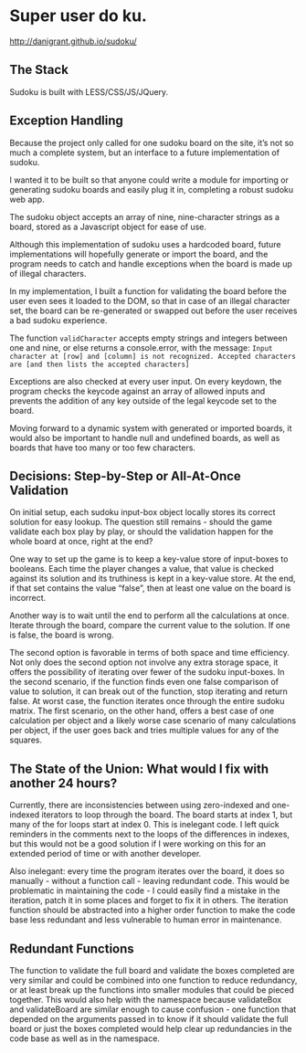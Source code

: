 # Super user do ku.

http://danigrant.github.io/sudoku/

## The Stack
Sudoku is built with LESS/CSS/JS/JQuery.

## Exception Handling

Because the project only called for one sudoku board on the site, it’s not so much a complete system, but an interface to a future implementation of sudoku.

I wanted it to be built so that anyone could write a module for importing or generating sudoku boards and easily plug it in, completing a robust sudoku web app.

The sudoku object accepts an array of nine, nine-character strings as a board, stored as a Javascript object for ease of use.

Although this implementation of sudoku uses a hardcoded board, future implementations will hopefully generate or import the board, and the program needs to catch and handle exceptions when the board is made up of illegal characters.

In my implementation, I built a function for validating the board before the user even sees it loaded to the DOM, so that in case of an illegal character set, the board can be re-generated or swapped out before the user receives a bad sudoku experience.

The function `validCharacter` accepts empty strings and integers between one and nine, or else returns a console.error, with the message: `Input character at [row] and [column] is not recognized. Accepted characters are [and then lists the accepted characters]`

Exceptions are also checked at every user input. On every keydown, the program checks the keycode against an array of allowed inputs and prevents the addition of any key outside of the legal keycode set to the board. 

Moving forward to a dynamic system with generated or imported boards, it would also be important to handle null and undefined boards, as well as boards that have too many or too few characters.

## Decisions: Step-by-Step or All-At-Once Validation
On initial setup, each sudoku input-box object locally stores its correct solution for easy lookup. The question still remains - should the game validate each box play by play, or should the validation happen for the whole board at once, right at the end?

One way to set up the game is to keep a key-value store of input-boxes to booleans. Each time the player changes a value, that value is checked against its solution and its truthiness is kept in a key-value store. At the end, if that set contains the value “false”, then at least one value on the board is incorrect. 

Another way is to wait until the end to perform all the calculations at once. Iterate through the board, compare the current value to the solution. If one is false, the board is wrong.

The second option is favorable in terms of both space and time efficiency. Not only does the second option not involve any extra storage space, it offers the possibility of iterating over fewer of the sudoku input-boxes. In the second scenario, if the function finds even one false comparison of value to solution, it can break out of the function, stop iterating and return false. At worst case, the function iterates once through the entire sudoku matrix. The first scenario, on the other hand, offers a best case of one calculation per object and a likely worse case scenario of many calculations per object, if the user goes back and tries multiple values for any of the squares.

## The State of the Union: What would I fix with another 24 hours?

Currently, there are inconsistencies between using zero-indexed and one-indexed iterators to loop through the board. The board starts at index 1, but many of the for loops start at index 0. This is inelegant code. I left quick reminders in the comments next to the loops of the differences in indexes, but this would not be a good solution if I were working on this for an extended period of time or with another developer.

Also inelegant: every time the program iterates over the board, it does so manually - without a function call - leaving redundant code. This would be problematic in maintaining the code - I could easily find a mistake in the iteration, patch it in some places and forget to fix it in others. The iteration function should be abstracted into a higher order function to make the code base less redundant and less vulnerable to human error in maintenance.

## Redundant Functions

The function to validate the full board and validate the boxes completed are very similar and could be combined into one function to reduce redundancy, or at least break up the functions into smaller modules that could be pieced together. This would also help with the namespace because validateBox and validateBoard are similar enough to cause confusion - one function that depended on the arguments passed in to know if it should validate the full board or just the boxes completed would help clear up redundancies in the code base as well as in the namespace.
